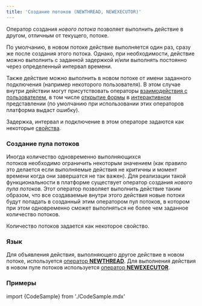 ```yaml
---
title: 'Создание потоков (NEWTHREAD, NEWEXECUTOR)'
---
```


Оператор создания *нового потока* позволяет выполнить действие в другом, отличным от текущего, потоке. 

По умолчанию, в новом потоке действие выполняется один раз, сразу же после создания этого потока. Однако, при необходимости, действие можно выполнить с заданной задержкой и/или выполнять постоянно через определенный интервал времени. 

Также действие можно выполнить в новом потоке от имени заданного подключения (например некоторого пользователя). В этом случае внутри действии могут присутствовать операторы [взаимодействия с пользователем](Взаимодействие_с_пользователем_ИС.md), в том числе [открытие формы](Открытие_формы.md) в [интерактивном](В_интерактивном_представлении_SHOW_DIALOG.md) представлении (по умолчанию при использовании этих операторов платформа выдаст ошибку).

Задержка, интервал и подключение в этом операторе задаются как некоторые [свойства](Свойства.md).

### Создание пула потоков

Иногда количество одновременно выполняющихся потоков необходимо ограничить некоторым значением (как правило это делается если выполняемые действия не критичны и момент времени когда они завершатся не так важен). Для реализации такой функциональности в платформе существует оператор создания *нового пула потоков.* Этот оператор позволяет выполнить действие таким образом, что все создаваемые внутри этого действия новые потоки будут попадать в созданный этим оператором пул потоков, в котором при этом одновременно сможет выполняться не более чем заданное количество потоков.

Количество потоков задается как некоторое свойство.

### Язык

Для объявления действия, выполняющего другое действие в новом потоке, используется [оператор **NEWTHREAD**](Оператор_NEWTHREAD.md). Для выполнения действия в новом пуле потоков используется [оператор **NEWEXECUTOR**](Оператор_NEWEXECUTOR.md).

### Примеры

import {CodeSample} from './CodeSample.mdx'

<CodeSample url="https://documentation.lsfusion.org/sample?file=ActionSample&block=newthread"/>


<CodeSample url="https://documentation.lsfusion.org/sample?file=ActionSample&block=newexecutor"/>

 

 

 
